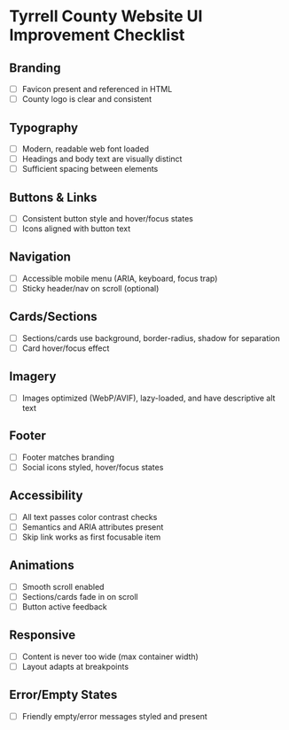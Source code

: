 # Tyrrell County Website UI Improvement Checklist

## Branding
- [ ] Favicon present and referenced in HTML
- [ ] County logo is clear and consistent

## Typography
- [ ] Modern, readable web font loaded
- [ ] Headings and body text are visually distinct
- [ ] Sufficient spacing between elements

## Buttons & Links
- [ ] Consistent button style and hover/focus states
- [ ] Icons aligned with button text

## Navigation
- [ ] Accessible mobile menu (ARIA, keyboard, focus trap)
- [ ] Sticky header/nav on scroll (optional)

## Cards/Sections
- [ ] Sections/cards use background, border-radius, shadow for separation
- [ ] Card hover/focus effect

## Imagery
- [ ] Images optimized (WebP/AVIF), lazy-loaded, and have descriptive alt text

## Footer
- [ ] Footer matches branding
- [ ] Social icons styled, hover/focus states

## Accessibility
- [ ] All text passes color contrast checks
- [ ] Semantics and ARIA attributes present
- [ ] Skip link works as first focusable item

## Animations
- [ ] Smooth scroll enabled
- [ ] Sections/cards fade in on scroll
- [ ] Button active feedback

## Responsive
- [ ] Content is never too wide (max container width)
- [ ] Layout adapts at breakpoints

## Error/Empty States
- [ ] Friendly empty/error messages styled and present